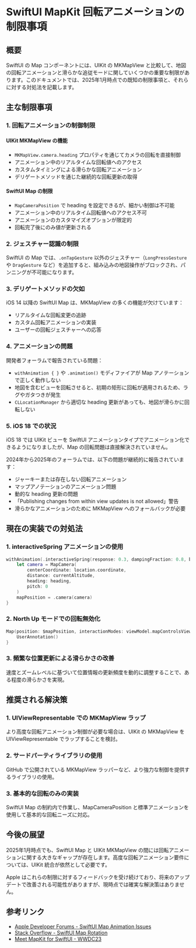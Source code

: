 # SwiftUI MapKit 回転アニメーションの制限事項

## 概要

SwiftUI の Map コンポーネントには、UIKit の MKMapView と比較して、地図の回転アニメーションと滑らかな追従モードに関していくつかの重要な制限があります。このドキュメントでは、2025年1月時点での既知の制限事項と、それらに対する対処法を記載します。

## 主な制限事項

### 1. 回転アニメーションの制御制限

#### UIKit MKMapView の機能
- `MKMapView.camera.heading` プロパティを通じてカメラの回転を直接制御
- アニメーション中のリアルタイムな回転値へのアクセス
- カスタムタイミングによる滑らかな回転アニメーション
- デリゲートメソッドを通じた継続的な回転更新の取得

#### SwiftUI Map の制限
- `MapCameraPosition` で heading を設定できるが、細かい制御は不可能
- アニメーション中のリアルタイム回転値へのアクセス不可
- アニメーションのカスタマイズオプションが限定的
- 回転完了後にのみ値が更新される

### 2. ジェスチャー認識の制限

SwiftUI の Map では、`.onTapGesture` 以外のジェスチャー（`LongPressGesture` や `DragGesture` など）を追加すると、組み込みの地図操作がブロックされ、パンニングが不可能になります。

### 3. デリゲートメソッドの欠如

iOS 14 以降の SwiftUI Map は、MKMapView の多くの機能が欠けています：
- リアルタイムな回転変更の追跡
- カスタム回転アニメーションの実装
- ユーザーの回転ジェスチャーへの応答

### 4. アニメーションの問題

開発者フォーラムで報告されている問題：
- `withAnimation { }` や `.animation()` モディファイアが Map アノテーションで正しく動作しない
- 地図を含むビューを回転させると、初期の矩形に回転が適用されるため、ラグやガタつきが発生
- `CLLocationManager` から適切な heading 更新があっても、地図が滑らかに回転しない

### 5. iOS 18 での状況

iOS 18 では UIKit ビューを SwiftUI アニメーションタイプでアニメーション化できるようになりましたが、Map の回転問題は直接解決されていません。

2024年から2025年のフォーラムでは、以下の問題が継続的に報告されています：
- ジャーキーまたは存在しない回転アニメーション
- マップアノテーションのアニメーション問題
- 動的な heading 更新の問題
- 「Publishing changes from within view updates is not allowed」警告
- 滑らかなアニメーションのために MKMapView へのフォールバックが必要

## 現在の実装での対処法

### 1. interactiveSpring アニメーションの使用

```swift
withAnimation(.interactiveSpring(response: 0.3, dampingFraction: 0.8, blendDuration: 0.1)) {
    let camera = MapCamera(
        centerCoordinate: location.coordinate,
        distance: currentAltitude,
        heading: heading,
        pitch: 0
    )
    mapPosition = .camera(camera)
}
```

### 2. North Up モードでの回転無効化

```swift
Map(position: $mapPosition, interactionModes: viewModel.mapControlsViewModel.isNorthUp ? [.pan, .zoom] : .all) {
    UserAnnotation()
}
```

### 3. 頻繁な位置更新による滑らかさの改善

速度とズームレベルに基づいて位置情報の更新頻度を動的に調整することで、ある程度の滑らかさを実現。

## 推奨される解決策

### 1. UIViewRepresentable での MKMapView ラップ

より高度な回転アニメーション制御が必要な場合は、UIKit の MKMapView を UIViewRepresentable でラップすることを検討。

### 2. サードパーティライブラリの使用

GitHub で公開されている MKMapView ラッパーなど、より強力な制御を提供するライブラリの使用。

### 3. 基本的な回転のみの実装

SwiftUI Map の制約内で作業し、MapCameraPosition と標準アニメーションを使用して基本的な回転ニーズに対応。

## 今後の展望

2025年1月時点でも、SwiftUI Map と UIKit MKMapView の間には回転アニメーションに関する大きなギャップが存在します。高度な回転アニメーション要件については、UIKit 統合が依然として必要です。

Apple はこれらの制限に対するフィードバックを受け続けており、将来のアップデートで改善される可能性がありますが、現時点では確実な解決策はありません。

## 参考リンク

- [Apple Developer Forums - SwiftUI Map Animation Issues](https://forums.developer.apple.com/forums/thread/759289)
- [Stack Overflow - SwiftUI Map Rotation](https://stackoverflow.com/questions/77764972/swiftui-map-rotation)
- [Meet MapKit for SwiftUI - WWDC23](https://developer.apple.com/videos/play/wwdc2023/10043/)